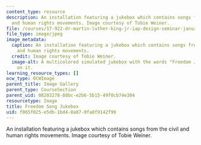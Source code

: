 ```yaml
---
content_type: resource
description: An installation featuring a jukebox which contains songs from the civil
  and human rights movements. Image courtesy of Tobie Weiner.
file: /courses/17-922-dr-martin-luther-king-jr-iap-design-seminar-january-iap-2013/f065f025e5db1bd48a870fa8f9142f99_Freedomjukeboxnew.jpg
file_type: image/jpeg
image_metadata:
  caption: An installation featuring a jukebox which contains songs from the civil
    and human rights movements.
  credit: Image courtesy of Tobie Weiner.
  image-alt: A multicolored simulated jukebox with the words "Freedom Jukebox" painted
    on it.
learning_resource_types: []
ocw_type: OCWImage
parent_title: Image Gallery
parent_type: CourseSection
parent_uid: 08203278-88bc-e2b6-5b15-49f0cb74e304
resourcetype: Image
title: Freedom Song Jukebox
uid: f065f025-e5db-1bd4-8a87-0fa8f9142f99
---
```

An installation featuring a jukebox which contains songs from the civil and human rights movements. Image courtesy of Tobie Weiner.

